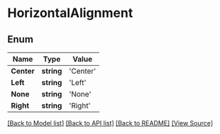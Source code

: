 # HorizontalAlignment


## Enum
Name | Type | Value
------------ | ------------- | -------------
**Center** | **string** | 'Center'
**Left** | **string** | 'Left'
**None** | **string** | 'None'
**Right** | **string** | 'Right'
[[Back to Model list]](../README.md#documentation-for-models) [[Back to API list]](../README.md#documentation-for-api-endpoints) [[Back to README]](../README.md) [[View Source]](../src/models/horizontalAlignment.ts)

